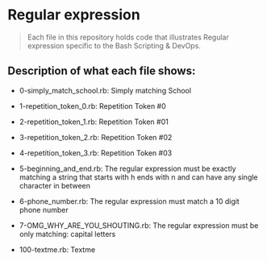 # Regular expression
> Each file in this repository holds code that illustrates Regular expression
> specific to the Bash Scripting & DevOps.

## Description of what each file shows:
* 0-simply_match_school.rb: Simply matching School

* 1-repetition_token_0.rb: Repetition Token #0

* 2-repetition_token_1.rb: Repetition Token #01

* 3-repetition_token_2.rb: Repetition Token #02

* 4-repetition_token_3.rb: Repetition Token #03

* 5-beginning_and_end.rb: The regular expression must be exactly matching a string that starts with h ends with n and can have any single character in between

* 6-phone_number.rb: The regular expression must match a 10 digit phone number

* 7-OMG_WHY_ARE_YOU_SHOUTING.rb: The regular expression must be only matching: capital letters

* 100-textme.rb: Textme

